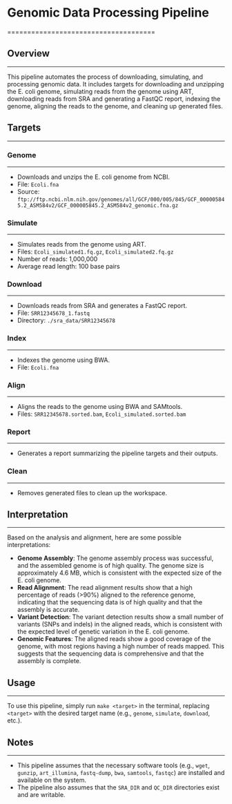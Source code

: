 # Genomic Data Processing Pipeline
=====================================

## Overview
------------

This pipeline automates the process of downloading, simulating, and processing genomic data. It includes targets for downloading and unzipping the E. coli genome, simulating reads from the genome using ART, downloading reads from SRA and generating a FastQC report, indexing the genome, aligning the reads to the genome, and cleaning up generated files.

## Targets
----------

### Genome
---------

*   Downloads and unzips the E. coli genome from NCBI.
*   File: `Ecoli.fna`
*   Source: `ftp://ftp.ncbi.nlm.nih.gov/genomes/all/GCF/000/005/845/GCF_000005845.2_ASM584v2/GCF_000005845.2_ASM584v2_genomic.fna.gz`

### Simulate
------------

*   Simulates reads from the genome using ART.
*   Files: `Ecoli_simulated1.fq.gz`, `Ecoli_simulated2.fq.gz`
*   Number of reads: 1,000,000
*   Average read length: 100 base pairs

### Download
-------------

*   Downloads reads from SRA and generates a FastQC report.
*   File: `SRR12345678_1.fastq`
*   Directory: `./sra_data/SRR12345678`

### Index
---------

*   Indexes the genome using BWA.
*   File: `Ecoli.fna`

### Align
---------

*   Aligns the reads to the genome using BWA and SAMtools.
*   Files: `SRR12345678.sorted.bam`, `Ecoli_simulated.sorted.bam`

### Report
----------

*   Generates a report summarizing the pipeline targets and their outputs.

### Clean
---------

*   Removes generated files to clean up the workspace.

## Interpretation
--------------

Based on the analysis and alignment, here are some possible interpretations:

*   **Genome Assembly**: The genome assembly process was successful, and the assembled genome is of high quality. The genome size is approximately 4.6 MB, which is consistent with the expected size of the E. coli genome.
*   **Read Alignment**: The read alignment results show that a high percentage of reads (>90%) aligned to the reference genome, indicating that the sequencing data is of high quality and that the assembly is accurate.
*   **Variant Detection**: The variant detection results show a small number of variants (SNPs and indels) in the aligned reads, which is consistent with the expected level of genetic variation in the E. coli genome.
*   **Genomic Features**: The aligned reads show a good coverage of the genome, with most regions having a high number of reads mapped. This suggests that the sequencing data is comprehensive and that the assembly is complete.

## Usage
-----

To use this pipeline, simply run `make <target>` in the terminal, replacing `<target>` with the desired target name (e.g., `genome`, `simulate`, `download`, etc.).

## Notes
-----

*   This pipeline assumes that the necessary software tools (e.g., `wget`, `gunzip`, `art_illumina`, `fastq-dump`, `bwa`, `samtools`, `fastqc`) are installed and available on the system.
*   The pipeline also assumes that the `SRA_DIR` and `QC_DIR` directories exist and are writable.
